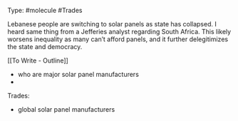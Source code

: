 Type: #molecule  #Trades 

Lebanese people are switching to solar panels as state has collapsed. I heard same thing from a Jefferies analyst regarding South Africa. This likely worsens inequality as many can’t afford panels, and it further delegitimizes the state and democracy. 

[[To Write - Outline]]
- who are major solar panel manufacturers
- 
Trades: 
- global solar panel manufacturers